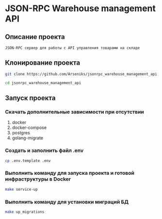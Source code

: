 # JSON-RPC Warehouse management API

## Описание проекта 
    JSON-RPC сервер для работы с API управления товарами на складе

## Клонирование проекта
```bash
git clone https://github.com/Arseniks/jsonrpc_warehouse_management_api
```
```bash
cd jsonrpc_warehouse_management_api
```


## Запуск проекта

### Скачать дополнительные зависимости при отсутствии
1. docker
2. docker-compose
3. postgres
4. golang-migrate

### Создать и заполнить файл .env
```bash
cp .env.template .env
```

### Выполнить команду для запуска проекта и готовой инфраструктуры в Docker
```bash
make service-up
```

### Выполнить команду для установки миграций БД
```bash
make up_migrations
```
